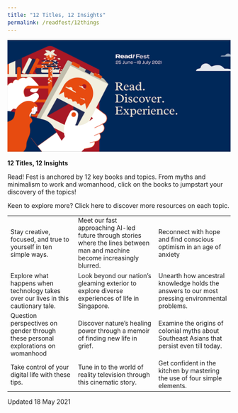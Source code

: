 ```yaml
---
title: "12 Titles, 12 Insights"
permalink: /readfest/12things
---
```


![banner RF](\images\RF_Inner.png)

**12 Titles, 12 Insights**

Read! Fest is anchored by 12 key books and topics. From myths and minimalism to work and womanhood, click on the books to jumpstart your discovery of the topics!

Keen to explore more? Click here to discover more resources on each topic.

|                                                              |                                                              |                                                              |
| ------------------------------------------------------------ | ------------------------------------------------------------ | ------------------------------------------------------------ |
| Stay creative, focused, and true to  yourself in ten simple ways. | Meet our fast approaching AI-led future through stories where  the lines between man and machine become increasingly blurred. | Reconnect with hope and find conscious  optimism in an age of anxiety |
| Explore what happens when technology takes over our lives in  this cautionary tale. | Look beyond our nation’s gleaming  exterior to explore diverse experiences of life in Singapore. | Unearth how ancestral knowledge holds the answers to our most  pressing environmental problems. |
| Question perspectives on gender through these personal  explorations on womanhood | Discover nature’s healing power through  a memoir of finding new life in grief. | Examine the origins of colonial myths  about Southeast Asians that persist even till today. |
| Take control of your digital life with  these tips.          | Tune in to the world of reality television through this  cinematic story. | Get confident in the kitchen by mastering the use of four simple  elements. |





Updated 18 May 2021

